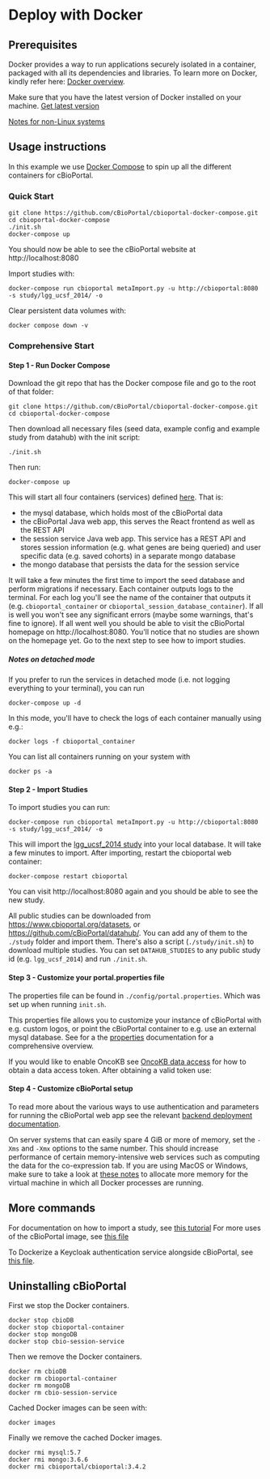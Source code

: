 # Deploy with Docker

## Prerequisites

Docker provides a way to run applications securely isolated in a container, packaged with all its dependencies and libraries.
To learn more on Docker, kindly refer here: [Docker overview](https://docs.docker.com/engine/docker-overview/).

Make sure that you have the latest version of Docker installed on your machine. [Get latest version](https://www.docker.com/products/overview#/install_the_platform)

[Notes for non-Linux systems](notes-for-non-linux.md)

## Usage instructions ##
In this example we use [Docker Compose](https://docs.docker.com/compose/) to spin up all the different containers for cBioPortal.

### Quick Start

```
git clone https://github.com/cBioPortal/cbioportal-docker-compose.git
cd cbioportal-docker-compose
./init.sh
docker-compose up
```

You should now be able to see the cBioPortal website at http://localhost:8080

Import studies with:

```
docker-compose run cbioportal metaImport.py -u http://cbioportal:8080 -s study/lgg_ucsf_2014/ -o
```

Clear persistent data volumes with:

```
docker compose down -v
```

### Comprehensive Start

#### Step 1 - Run Docker Compose

Download the git repo that has the Docker compose file and go to the root of that folder:

```
git clone https://github.com/cBioPortal/cbioportal-docker-compose.git
cd cbioportal-docker-compose
```

Then download all necessary files (seed data, example config and example study from datahub) with the init script:
```
./init.sh
```

Then run:

```
docker-compose up
```

This will start all four containers (services) defined [here](https://github.com/cBioPortal/cbioportal-docker-compose/blob/master/docker-compose.yml). That is:

- the mysql database, which holds most of the cBioPortal data
- the cBioPortal Java web app, this serves the React frontend as well as the REST API
- the session service Java web app. This service has a REST API and stores session information (e.g. what genes are being queried) and user specific data (e.g. saved cohorts) in a separate mongo database
- the mongo database that persists the data for the session service

It will take a few minutes the first time to import the seed database and perform migrations if necessary. Each container outputs logs to the terminal. For each log you'll see the name of the container that outputs it (e.g. `cbioportal_container` or `cbioportal_session_database_container`). If all is well you won't see any significant errors (maybe some warnings, that's fine to ignore). If all went well you should be able to visit the cBioPortal homepage on http://localhost:8080. You'll notice that no studies are shown on the homepage yet. Go to the next step to see how to import studies.

##### Notes on detached mode

If you prefer to run the services in detached mode (i.e. not logging everything to your terminal), you can run

```
docker-compose up -d
```

In this mode, you'll have to check the logs of each container manually using e.g.:

```
docker logs -f cbioportal_container
```

You can list all containers running on your system with

```
docker ps -a
```

#### Step 2 - Import Studies
To import studies you can run:

```
docker-compose run cbioportal metaImport.py -u http://cbioportal:8080 -s study/lgg_ucsf_2014/ -o
```
This will import the [lgg_ucsf_2014 study](https://www.cbioportal.org/patient?studyId=lgg_ucsf_2014) into your local database. It will take a few minutes to import. After importing, restart the cbioportal web container:

```
docker-compose restart cbioportal
```

You can visit http://localhost:8080 again and you should be able to see the new study.

All public studies can be downloaded from https://www.cbioportal.org/datasets, or https://github.com/cBioPortal/datahub/. You can add any of them to the `./study` folder and import them. There's also a script (`./study/init.sh`) to download multiple studies. You can set `DATAHUB_STUDIES` to any public study id (e.g. `lgg_ucsf_2014`) and run `./init.sh`.

#### Step 3 - Customize your portal.properties file ###

The properties file can be found in `./config/portal.properties`. Which was set up when running `init.sh`.

This properties file allows you to customize your instance of cBioPortal with e.g. custom logos, or point the cBioPortal container to e.g. use an external mysql database. See for a the [properties](https://docs.cbioportal.org/2.3-customization/portal.properties-reference) documentation for a comprehensive overview.

If you would like to enable OncoKB see [OncoKB data access](../OncoKB-Data-Access.md) for 
how to obtain a data access token. After obtaining a valid token use:

#### Step 4 - Customize cBioPortal setup
To read more about the various ways to use authentication and parameters for running the cBioPortal web app see the relevant [backend deployment
documentation](../Deploying.md#run-the-cbioportal-backend).

On server systems that can easily spare 4 GiB or more of memory, set the `-Xms`
and `-Xmx` options to the same number. This should increase performance of
certain memory-intensive web services such as computing the data for the
co-expression tab. If you are using MacOS or Windows, make sure to take a look
at [these notes](notes-for-non-linux.md) to allocate more memory for the
virtual machine in which all Docker processes are running.

## More commands ##
For documentation on how to import a study, see [this tutorial](import_data.md)
For more uses of the cBioPortal image, see [this file](example_commands.md)

To Dockerize a Keycloak authentication service alongside cBioPortal,
see [this file](using-keycloak.md).

## Uninstalling cBioPortal ##
First we stop the Docker containers.
```
docker stop cbioDB
docker stop cbioportal-container
docker stop mongoDB
docker stop cbio-session-service
```

Then we remove the Docker containers.
```
docker rm cbioDB
docker rm cbioportal-container
docker rm mongoDB
docker rm cbio-session-service
```

Cached Docker images can be seen with:
```
docker images
```

Finally we remove the cached Docker images.
```
docker rmi mysql:5.7
docker rmi mongo:3.6.6
docker rmi cbioportal/cbioportal:3.4.2
```

